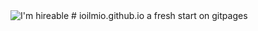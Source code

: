 <img src="https://img.shields.io/badge/Hireable%20-Yes-blue.svg?style=plastic" alt="I'm hireable">
# ioilmio.github.io
a fresh start on gitpages
